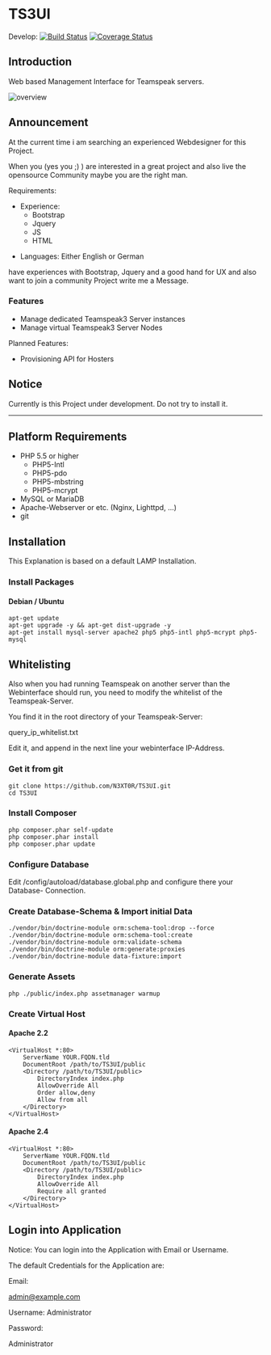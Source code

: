 # TS3UI

Develop:
[![Build Status](https://travis-ci.org/N3XT0R/TS3UI.svg?branch=development)](https://travis-ci.org/N3XT0R/TS3UI)
[![Coverage Status](https://coveralls.io/repos/N3XT0R/TS3UI/badge.svg?branch=development)](https://coveralls.io/r/N3XT0R/TS3UI?branch=development)


## Introduction
Web based Management Interface for Teamspeak servers.

![overview](https://raw.githubusercontent.com/N3XT0R/TS3UI/development/docs/screens/overview.png "Overview")


## Announcement
At the current time i am searching an experienced Webdesigner for this Project.

When you (yes you ;) ) are interested in a great project and also live the opensource Community
maybe you are the right man.

Requirements:

- Experience:
  - Bootstrap
  - Jquery 
  - JS
  - HTML 

* Languages:
Either English or German



have experiences with Bootstrap, Jquery and a good hand for UX and also want to join 
a community Project write me a Message.



### Features

- Manage dedicated Teamspeak3 Server instances
- Manage virtual Teamspeak3 Server Nodes


Planned Features:

- Provisioning API for Hosters

## Notice
Currently is this Project under development. Do not try to install it.

---------

## Platform Requirements

- PHP 5.5 or higher
    - PHP5-Intl
    - PHP5-pdo
    - PHP5-mbstring
    - PHP5-mcrypt
- MySQL or MariaDB
- Apache-Webserver or etc. (Nginx, Lighttpd, ...)
- git

## Installation

This Explanation is based on a default LAMP Installation.

### Install Packages

#### Debian / Ubuntu

```
apt-get update
apt-get upgrade -y && apt-get dist-upgrade -y
apt-get install mysql-server apache2 php5 php5-intl php5-mcrypt php5-mysql
```

## Whitelisting

Also when you had running Teamspeak on another server than the Webinterface should run,
you need to modify the whitelist of the Teamspeak-Server.

You find it in the root directory of your Teamspeak-Server:

query_ip_whitelist.txt

Edit it, and append in the next line your webinterface IP-Address.

### Get it from git

```
git clone https://github.com/N3XT0R/TS3UI.git
cd TS3UI
```

### Install Composer 

```
php composer.phar self-update
php composer.phar install
php composer.phar update
```

### Configure Database

Edit /config/autoload/database.global.php and configure there your Database-
Connection.


### Create Database-Schema & Import initial Data

```
./vendor/bin/doctrine-module orm:schema-tool:drop --force
./vendor/bin/doctrine-module orm:schema-tool:create
./vendor/bin/doctrine-module orm:validate-schema
./vendor/bin/doctrine-module orm:generate:proxies
./vendor/bin/doctrine-module data-fixture:import
```

### Generate Assets

```
php ./public/index.php assetmanager warmup
```

### Create Virtual Host

#### Apache 2.2
```
<VirtualHost *:80>
    ServerName YOUR.FQDN.tld
    DocumentRoot /path/to/TS3UI/public
    <Directory /path/to/TS3UI/public>
        DirectoryIndex index.php
        AllowOverride All
        Order allow,deny
        Allow from all
    </Directory>
</VirtualHost>
```

#### Apache 2.4

```
<VirtualHost *:80>
    ServerName YOUR.FQDN.tld
    DocumentRoot /path/to/TS3UI/public
    <Directory /path/to/TS3UI/public>
        DirectoryIndex index.php
        AllowOverride All
        Require all granted
    </Directory>
</VirtualHost>
```

## Login into Application

Notice:
You can login into the Application with Email or Username.

The default Credentials for the Application are:

Email: 

admin@example.com

Username:
Administrator

Password:

Administrator